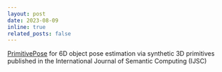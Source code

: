 ```yaml
---
layout: post
date: 2023-08-09
inline: true
related_posts: false
---
```


[PrimitivePose](https://www.worldscientific.com/doi/10.1142/S1793351X23620027)  for 6D object pose estimation via synthetic 3D primitives published in the International Journal of Semantic Computing (IJSC)